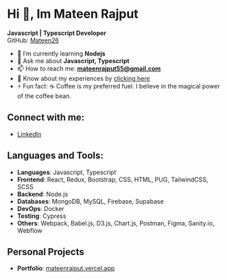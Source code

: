 # Hi 👋, Im Mateen Rajput

**Javascript | Typescript Developer**  
GitHub: [Mateen26](https://github.com/mateen26)

- 🌱 I’m currently learning **Nodejs**
- 💬 Ask me about **Javascript, Typescript**
- 📫 How to reach me: **mateenrajput55@gmail.com**
- 📄 Know about my experiences by [clicking here](https://mateenrajput.vercel.app/)
- ⚡ Fun fact: ☕️ Coffee is my preferred fuel. I believe in the magical power of the coffee bean.

## Connect with me:
- [LinkedIn]((https://www.linkedin.com/in/mateen-rajput-193a50188/))


## Languages and Tools:
- **Languages**: Javascript, Typescript
- **Frontend**: React, Redux, Bootstrap, CSS, HTML, PUG, TailwindCSS, SCSS
- **Backend**: Node.js
- **Databases**: MongoDB, MySQL, Firebase, Supabase
- **DevOps**: Docker
- **Testing**: Cypress
- **Others**: Webpack, Babel.js, D3.js, Chart.js, Postman, Figma, Sanity.io, Webflow

## Personal Projects
- **Portfolio**: [mateenrajput.vercel.app](https://mateenrajput.vercel.app/)
